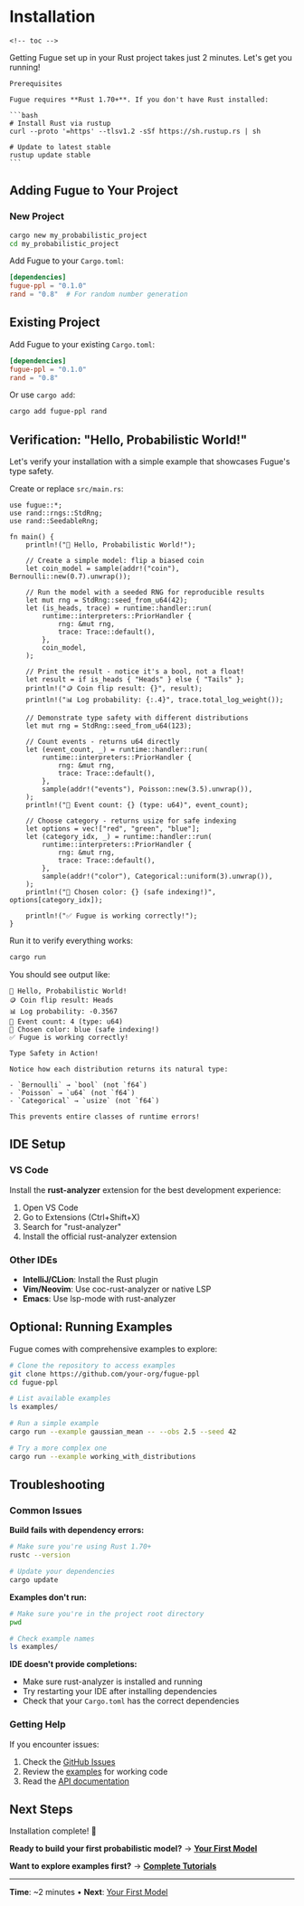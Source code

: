 # Installation

```admonish info title="Contents"
<!-- toc -->
```

Getting Fugue set up in your Rust project takes just 2 minutes. Let's get you running!

````admonish note
Prerequisites

Fugue requires **Rust 1.70+**. If you don't have Rust installed:

```bash
# Install Rust via rustup
curl --proto '=https' --tlsv1.2 -sSf https://sh.rustup.rs | sh

# Update to latest stable
rustup update stable
```

````

## Adding Fugue to Your Project

### New Project

```bash
cargo new my_probabilistic_project
cd my_probabilistic_project
```

Add Fugue to your `Cargo.toml`:

```toml
[dependencies]
fugue-ppl = "0.1.0"
rand = "0.8"  # For random number generation
```

## Existing Project

Add Fugue to your existing `Cargo.toml`:

```toml
[dependencies]
fugue-ppl = "0.1.0"
rand = "0.8"
```

Or use `cargo add`:

```bash
cargo add fugue-ppl rand
```

## Verification: "Hello, Probabilistic World!"

Let's verify your installation with a simple example that showcases Fugue's type safety.

Create or replace `src/main.rs`:

```rust,ignore
use fugue::*;
use rand::rngs::StdRng;
use rand::SeedableRng;

fn main() {
    println!("🎲 Hello, Probabilistic World!");

    // Create a simple model: flip a biased coin
    let coin_model = sample(addr!("coin"), Bernoulli::new(0.7).unwrap());

    // Run the model with a seeded RNG for reproducible results
    let mut rng = StdRng::seed_from_u64(42);
    let (is_heads, trace) = runtime::handler::run(
        runtime::interpreters::PriorHandler {
            rng: &mut rng,
            trace: Trace::default(),
        },
        coin_model,
    );

    // Print the result - notice it's a bool, not a float!
    let result = if is_heads { "Heads" } else { "Tails" };
    println!("🪙 Coin flip result: {}", result);
    println!("📊 Log probability: {:.4}", trace.total_log_weight());

    // Demonstrate type safety with different distributions
    let mut rng = StdRng::seed_from_u64(123);

    // Count events - returns u64 directly
    let (event_count, _) = runtime::handler::run(
        runtime::interpreters::PriorHandler {
            rng: &mut rng,
            trace: Trace::default(),
        },
        sample(addr!("events"), Poisson::new(3.5).unwrap()),
    );
    println!("🎯 Event count: {} (type: u64)", event_count);

    // Choose category - returns usize for safe indexing
    let options = vec!["red", "green", "blue"];
    let (category_idx, _) = runtime::handler::run(
        runtime::interpreters::PriorHandler {
            rng: &mut rng,
            trace: Trace::default(),
        },
        sample(addr!("color"), Categorical::uniform(3).unwrap()),
    );
    println!("🎨 Chosen color: {} (safe indexing!)", options[category_idx]);

    println!("✅ Fugue is working correctly!");
}
```

Run it to verify everything works:

```bash
cargo run
```

You should see output like:

```text
🎲 Hello, Probabilistic World!
🪙 Coin flip result: Heads
📊 Log probability: -0.3567
🎯 Event count: 4 (type: u64)
🎨 Chosen color: blue (safe indexing!)
✅ Fugue is working correctly!
```

```admonish tip
Type Safety in Action!

Notice how each distribution returns its natural type:

- `Bernoulli` → `bool` (not `f64`)
- `Poisson` → `u64` (not `f64`)
- `Categorical` → `usize` (not `f64`)

This prevents entire classes of runtime errors!
```

## IDE Setup

### VS Code

Install the **rust-analyzer** extension for the best development experience:

1. Open VS Code
2. Go to Extensions (Ctrl+Shift+X)
3. Search for "rust-analyzer"
4. Install the official rust-analyzer extension

### Other IDEs

- **IntelliJ/CLion**: Install the Rust plugin
- **Vim/Neovim**: Use coc-rust-analyzer or native LSP
- **Emacs**: Use lsp-mode with rust-analyzer

## Optional: Running Examples

Fugue comes with comprehensive examples to explore:

```bash
# Clone the repository to access examples
git clone https://github.com/your-org/fugue-ppl
cd fugue-ppl

# List available examples
ls examples/

# Run a simple example
cargo run --example gaussian_mean -- --obs 2.5 --seed 42

# Try a more complex one
cargo run --example working_with_distributions
```

## Troubleshooting

### Common Issues

**Build fails with dependency errors:**

```bash
# Make sure you're using Rust 1.70+
rustc --version

# Update your dependencies
cargo update
```

**Examples don't run:**

```bash
# Make sure you're in the project root directory
pwd

# Check example names
ls examples/
```

**IDE doesn't provide completions:**

- Make sure rust-analyzer is installed and running
- Try restarting your IDE after installing dependencies
- Check that your `Cargo.toml` has the correct dependencies

### Getting Help

If you encounter issues:

1. Check the [GitHub Issues](https://github.com/alexandernodeland/fugue-ppl/issues)
2. Review the [examples](https://github.com/alexandernodeland/fugue-ppl/tree/main/examples) for working code
3. Read the [API documentation](https://docs.rs/fugue-ppl)

## Next Steps

Installation complete! 🎉

**Ready to build your first probabilistic model?**
→ **[Your First Model](your-first-model.md)**

**Want to explore examples first?**
→ **[Complete Tutorials](../tutorials/README.md)**

---

**Time**: ~2 minutes • **Next**: [Your First Model](your-first-model.md)
